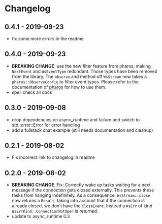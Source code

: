 # Changelog

## 0.4.1 - 2019-09-23

  - fix some more errors in the readme

## 0.4.0 - 2019-09-23

  - **BREAKING CHANGE**: use the new filter feature from pharos, making `NextEvent` and `WsEventType` redundant. Those
    types have been removed from the library. The `observe` and method off `WsStream` now takes a `pharos::ObserveConfig` to filter event types. Please refer to the documentation of [pharos](https://docs.rs/pharos) for how to use them.
  - spell check all docs

## 0.3.0 - 2019-09-08

  - drop dependencies on async_runtime and failure and switch to std::error::Error for error handling
  - add a fullstack chat example (still needs documentation and cleanup)

## 0.2.1 - 2019-08-02

  - Fix incorrect link to changelog in readme


## 0.2.0 - 2019-08-02

  - **BREAKING CHANGE**: Fix: Correctly wake up tasks waiting for a next message if the connection gets closed externally.
    This prevents these tasks from hanging indefinitely.
    As a consequence, `WsStream::close` now returns a `Result`, taking into account that if the connection is already
    closed, we don't have the `CloseEvent`. Instead a `WsErr` of kind `WsErrKind::ConnectionNotOpen` is returned.
  - update to async_runtime 0.3
